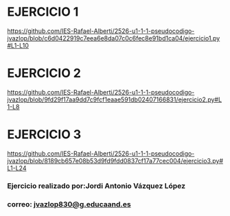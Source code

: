 # EJERCICIO 1
https://github.com/IES-Rafael-Alberti/2526-u1-1-1-pseudocodigo-jvazlop/blob/c6d0422919c7eea6e8da07c0c6fec8e91bd1ca04/ejercicio1.py#L1-L10

# EJERCICIO 2
https://github.com/IES-Rafael-Alberti/2526-u1-1-1-pseudocodigo-jvazlop/blob/9fd29f17aa9dd7c9fcf1eaae591db02407166831/ejercicio2.py#L1-L8

# EJERCICIO 3 
https://github.com/IES-Rafael-Alberti/2526-u1-1-1-pseudocodigo-jvazlop/blob/8189cb657e08b53d9fd9fdd0837cf17a77cec004/ejercicio3.py#L1-L24

### Ejercicio realizado por:Jordi Antonio Vázquez López
### correo: jvazlop830@g.educaand.es
